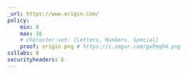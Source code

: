 ```yaml
---
_url: https://www.origin.com/
policy:
    min: 8
    max: 16
    # character-set: [Letters, Numbers, Special]
    proof: origin.png # https://i.imgur.com/gvPmq04.png
ssllabs: B
securityheaders: E
---
```

